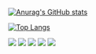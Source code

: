 [![Anurag's GitHub stats](https://github-readme-stats.vercel.app/api?username=ZRMYDYCG)](https://github.com/anuraghazra/github-readme-stats)

[![Top Langs](https://github-readme-stats.vercel.app/api/top-langs/?username=ZRMYDYCG&layout=compact)](https://github.com/anuraghazra/github-readme-stats)

![](https://img.shields.io/badge/-Nodejs-43853d?style=flat-square&logo=Node.js&logoColor=white)
![](https://img.shields.io/badge/-WebRTC-008000?style=flat-square&logo=WebRTC&labelColor=90EE90&color=fff)
![](https://img.shields.io/badge/-JavaScript-e5cd0c?style=flat-square&logo=JavaScript&labelColor=f7df1e&logoColor=000)
![](https://img.shields.io/badge/-Vue.js-29beb0?style=flat-square&logo=vue.js&labelColor=ffffff&color=4FC08D)
![](https://img.shields.io/badge/-React-29beb0?style=flat-square&logo=React&labelColor=ffffff&color=61DAFB)
